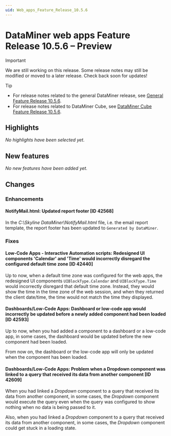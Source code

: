 ```yaml
---
uid: Web_apps_Feature_Release_10.5.6
---
```


# DataMiner web apps Feature Release 10.5.6 – Preview

> [!IMPORTANT]
> We are still working on this release. Some release notes may still be modified or moved to a later release. Check back soon for updates!

> [!TIP]
>
> - For release notes related to the general DataMiner release, see [General Feature Release 10.5.6](xref:General_Feature_Release_10.5.6).
> - For release notes related to DataMiner Cube, see [DataMiner Cube Feature Release 10.5.6](xref:Cube_Feature_Release_10.5.6).

## Highlights

*No highlights have been selected yet.*

## New features

*No new features have been added yet.*

## Changes

### Enhancements

#### NotifyMail.html: Updated report footer [ID 42568]

<!-- MR 10.4.0 [CU15] / 10.5.0 [CU3] - FR 10.5.6 -->

In the *C:\\Skyline DataMiner\\NotifyMail.html* file, i.e. the email report template, the report footer has been updated to `Generated by DataMiner`.

### Fixes

#### Low-Code Apps - Interactive Automation scripts: Redesigned UI components 'Calendar' and 'Time' would incorrectly disregard the configured default time zone [ID 42440]

<!-- MR 10.4.0 [CU15] / 10.5.0 [CU3] - FR 10.5.6 -->

Up to now, when a default time zone was configured for the web apps, the redesigned UI components `UIBlockType.Calendar` and `UIBlockType.Time` would incorrectly disregard that default time zone. Instead, they would show the time in the time zone of the web session, and when they returned the client date/time, the time would not match the time they displayed.

#### Dashboards/Low-Code Apps: Dashboard or low-code app would incorrectly be updated before a newly added component had been loaded [ID 42593]

<!-- MR 10.4.0 [CU15] / 10.5.0 [CU3] - FR 10.5.6 -->

Up to now, when you had added a component to a dashboard or a low-code app, in some cases, the dashboard would be updated before the new component had been loaded.

From now on, the dashboard or the low-code app will only be updated when the component has been loaded.

#### Dashboards/Low-Code Apps: Problem when a Dropdown component was linked to a query that received its data from another component [ID 42609]

<!-- MR 10.4.0 [CU15] / 10.5.0 [CU3] - FR 10.5.6 -->

When you had linked a *Dropdown* component to a query that received its data from another component, in some cases, the *Dropdown* component would execute the query even when the query was configured to show nothing when no data is being passed to it.

Also, when you had linked a *Dropdown* component to a query that received its data from another component, in some cases, the *Dropdown* component could get stuck in a loading state.
